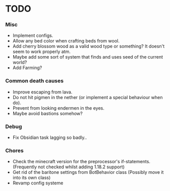 # TODO

### Misc
- Implement configs.
- Allow any bed color when crafting beds from wool.
- Add cherry blossom wood as a valid wood type or something? It doesn't seem to work properly atm.
- Maybe add some sort of system that finds and uses seed of the current world?
- Add Farming?

### Common death causes
- Improve escaping from lava.
- Do not hit pigmen in the nether (or implement a special behaviour when do).
- Prevent from looking endermen in the eyes.
- Maybe avoid bastions somehow?

### Debug
- Fix Obsidian task lagging so badly..


### Chores
- Check the minecraft version for the preprocessor's if-statements. (Frequently not checked whilst adding 1.18.2 support)
- Get rid of the baritone settings from BotBehavior class (Possibly move it into its own class)
- Revamp config systeme